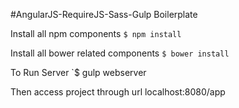 #AngularJS-RequireJS-Sass-Gulp Boilerplate

 Install all npm components
`$ npm install`

 Install all bower related components
`$ bower install`

To Run Server
`$ gulp webserver

Then access project through url localhost:8080/app
